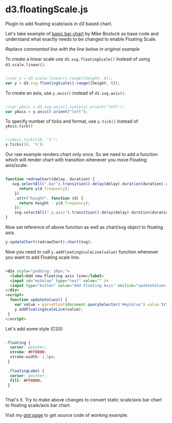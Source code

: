 # d3.floatingScale.js

Plugin to add floating scale/axis in d3 based chart.

Let's take example of [basic bar chart](http://bl.ocks.org/mbostock/3885304) by Mike Bostock as base code and understand what exactly needs to be changed to enable Floating Scale.

*Replace commanted line with the line below in original example*

To create a linear scale use `d3.svg.floatingScale()` instead of using `d3.scale.linear()`.

```js

//var y = d3.scale.linear().range([height, 0]);
var y = d3.svg.floatingScale().range([height, 0]);

```

To create an axis, use `y.axis()` instead of `d3.svg.axis()`.

```js

//var yAxis = d3.svg.axis().scale(y).orient("left");
var yAxis = y.axis().orient("left");

```

To specify number of ticks and format, use `y.tick()` instead of `yAxis.tick()`

```js

//yAxis.ticks(10, '%');
y.ticks(10, '%');

```

Our raw example renders chart only once. So we need to add a function which will render chart with transition whenever you move Floating axis/scale.

```js

function redrawChart(delay, duration) {
   svg.selectAll(".bar").transition().delay(delay).duration(duration).attr("y", function (d) {
      return y(d.frequency);
    })
    .attr("height", function (d) {
      return height - y(d.frequency);
    });
    svg.selectAll(".y.axis").transition().delay(delay).duration(duration).call(yAxis);
}

```

Now set reference of above function as well as chart/svg object to floating axis.
```js
y.updateChart(redrawChart).chart(svg);
```

Now you need to call `y.addFloatingScaleLine(value)` function whenever you want to add Floating scale line.

```html

<div style="padding: 10px;">
  <label>Add new Floating axis line</label>
  <input id="myValue" type="text" value="" />
  <input type="button" value="Add Floating Axis" onclick="updateValues()" />
</div>
<script>
  function updateValues() {
    var value = parseFloat(document.querySelector('#myValue').value.trim());
    y.addFloatingScaleLine(value);
 }
</script>

```

Let's add some style (CSS)

```css

.floating {
  cursor: pointer;
  stroke: #FF0000;
  stroke-width: 1.5px;
 }

 .floatingLabel {
  cursor: pointer;
  fill: #FF0000;
 }
 
```

That's it.
Try to make above changes to convert static scale/axis bar chart to floating scale/axis bar chart.

Visit my [gist page](https://gist.github.com/darshit-shah/8dcadf25fae40257b0a9) to get source code of working example.
